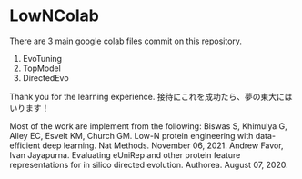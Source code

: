 # LowNColab
There are 3 main google colab files commit on this repository.
1. EvoTuning
2. TopModel
3. DirectedEvo

Thank you for the learning experience.
接待にこれを成功たら、夢の東大にはいります！

Most of the work are implement from the following:
Biswas S, Khimulya G, Alley EC, Esvelt KM, Church GM. Low-N protein engineering with data-efficient deep learning. Nat Methods. November 06, 2021.
Andrew Favor, Ivan Jayapurna. Evaluating eUniRep and other protein feature representations for in silico directed evolution. Authorea. August 07, 2020.
